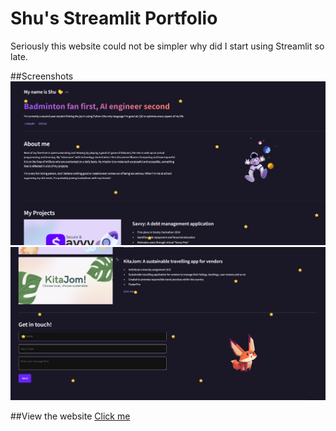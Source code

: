 # Shu's Streamlit Portfolio
 Seriously this website could not be simpler why did I start using Streamlit so late.

 ##Screenshots
![header](https://github.com/ohshuzanne/streamlitwebsite/blob/main/screenshots/header.png?raw=true)
![contactme](https://github.com/ohshuzanne/streamlitwebsite/blob/main/screenshots/contactme.png?raw=true)

##View the website
[Click me](https://shu-portfolio.streamlit.app/)
